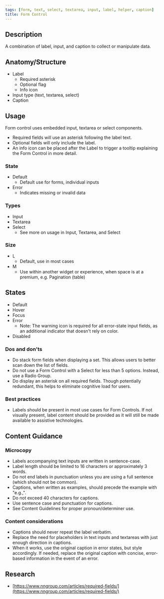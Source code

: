 ```yaml
---
tags: [form, text, select, textarea, input, label, helper, caption]
title: Form Control
---
```


## Description

A combination of label, input, and caption to collect or manipulate data.

## Anatomy/Structure

- Label
  - Required asterisk
  - Optional flag
  - Info icon
- Input type (text, textarea, select)
- Caption

## Usage

Form control uses embedded input, textarea or select components.

- Required fields will use an asterisk following the label text.
- Optional fields will only include the label.
- An info icon can be placed after the Label to trigger a tooltip explaining the Form Control in more detail.

### State

- Default
  - Default use for forms, individual inputs
- Error
  - Indicates missing or invalid data

### Types

- Input
- Textarea
- Select
  - See more on usage in Input, Textarea, and Select

### Size

- L
  - Default, use in most cases
- M
  - Use within another widget or experience, when space is at a premium, e.g. Pagination (table)

## States

- Default
- Hover
- Focus
- Error
  - Note: The warning icon is required for all error-state input fields, as an additional indicator that doesn't rely on color.
- Disabled

### Dos and don'ts

- Do stack form fields when displaying a set. This allows users to better scan down the list of fields.
- Do not use a Form Control with a Select for less than 5 options. Instead, use a Radio Group.
- Do display an asterisk on all required fields. Though potentially redundant, this helps to eliminate cognitive load for users.

### Best practices

- Labels should be present in most use cases for Form Controls. If not visually present, label content should be provided as it will still be made available to assistive technologies.

## Content Guidance

### Microcopy

- Labels accompanying text inputs are written in sentence-case.
- Label length should be limited to 16 characters or approximately 3 words.
- Do not end labels in punctuation unless you are using a full sentence (which should not be common).
- Captions, when written as examples, should precede the example with "e.g.,".
- Do not exceed 40 characters for captions.
- Use sentence case and punctuation for captions.
- See Content Guidelines for proper pronoun/determiner use.

### Content considerations

- Captions should never repeat the label verbatim.
- Replace the need for placeholders in text inputs and textareas with just enough direction in captions.
- When it works, use the original caption in error states, but style accordingly. If needed, replace the original caption with concise, error-based information in the event of an error.

## Research

- [https://www.nngroup.com/articles/required-fields/](https://www.nngroup.com/articles/required-fields/)
